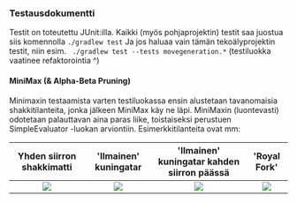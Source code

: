 ### Testausdokumentti

Testit on toteutettu JUnit:illa. Kaikki (myös pohjaprojektin) testit saa juostua siis komennolla
``` ./gradlew test ```
Ja jos haluaa vain tämän tekoälyprojektin testit, niin esim. 
``` ./gradlew test --tests movegeneration.*```
(testiluokka vaatinee refaktorointia ^)

#### MiniMax (& Alpha-Beta Pruning)
Minimaxin testaamista varten testiluokassa ensin alustetaan tavanomaisia shakkitilanteita, jonka jälkeen MiniMax käy ne läpi. MiniMaxin (luontevasti) odotetaan palauttavan aina paras liike, toistaiseksi perustuen SimpleEvaluator -luokan arviontiin. 
Esimerkkitilanteita ovat mm:

Yhden siirron shakkimatti  |  'Ilmainen' kuningatar | 'Ilmainen' kuningatar kahden siirron päässä | 'Royal Fork' |
:-------------------------:|:-------------------------:|:-------------------------:|:-------------------------:|
<img src="https://github.com/ArtKoski/chessBot/tree/master/documentation/tekoäly/kuvat/checkMate.png"> |  <img src="https://github.com/ArtKoski/chessBot/tree/master/documentation/tekoäly/kuvat/freeQueen.png"> | <img src="https://github.com/ArtKoski/chessBot/tree/master/documentation/tekoäly/kuvat/freeQueenDiscover.png">  | <img src="https://github.com/ArtKoski/chessBot/tree/master/documentation/tekoäly/kuvat/royalFork.png">








